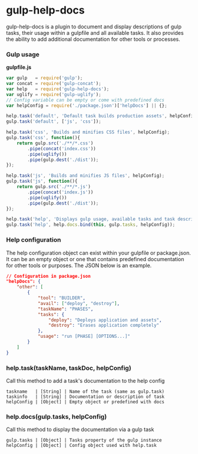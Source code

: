 # gulp-help-docs
gulp-help-docs is a plugin to document and display descriptions of gulp tasks, their usage within a gulpfile and all available tasks. It also provides the ability to add additional documentation for other tools or processes.

### Gulp usage

**gulpfile.js**

```js
var gulp   = require('gulp');
var concat = require('gulp-concat');
var help   = require('gulp-help-docs');
var uglify = require('gulp-uglify');
// Config variable can be empty or come with predefined docs
var helpConfig = require('./package.json')['helpDocs'] || {};

help.task('default', 'Default task builds production assets', helpConfig);
gulp.task('default', ['js', 'css']);

help.task('css', 'Builds and minifies CSS files', helpConfig);
gulp.task('css', function(){
    return gulp.src('./**/*.css')
        .pipe(concat('index.css'))
        .pipe(uglify())
        .pipe(gulp.dest('./dist'));
});

help.task('js', 'Builds and minifies JS files', helpConfig);
gulp.task('js', function(){
    return gulp.src('./**/*.js')
        .pipe(concat('index.js'))
        .pipe(uglify())
        .pipe(gulp.dest('./dist'));
});

help.task('help', 'Displays gulp usage, available tasks and task descriptions', helpConfig);
gulp.task('help', help.docs.bind(this, gulp.tasks, helpConfig));
```

### Help configuration
The help configuration object can exist within your gulpfile or package.json. It can be an empty object or one that contains predefined documentation for other tools or purposes. The JSON below is an example.

```json
// Configuration in package.json
"helpDocs": {
    "other": [
        {
            "tool": "BUILDER",
            "avail": ["deploy", "destroy"],
            "taskName": "PHASES",
            "tasks": {
                "deploy": "Deploys application and assets",
                "destroy": "Erases application completely"
            },
            "usage": "run [PHASE] [OPTIONS...]"
        }
    ]
}
```

### help.task(taskName, taskDoc, helpConfig)

Call this method to add a task's documentation to the help config

```
taskname   | [String] | Name of the task (same as gulp.task)
taskinfo   | [String] | Documentation or description of task
helpConfig | [Object] | Empty object or predefined with docs
```

### help.docs(gulp.tasks, helpConfig)

Call this method to display the documentation via a gulp task

```
gulp.tasks | [Object] | Tasks property of the gulp instance
helpConfig | [Object] | Config object used with help.task
```